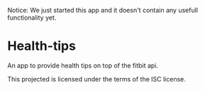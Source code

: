 Notice: We just started this app and it doesn't contain any usefull functionality yet.
# Health-tips
An app to provide health tips on top of the fitbit api.

This projected is licensed under the terms of the ISC license.
